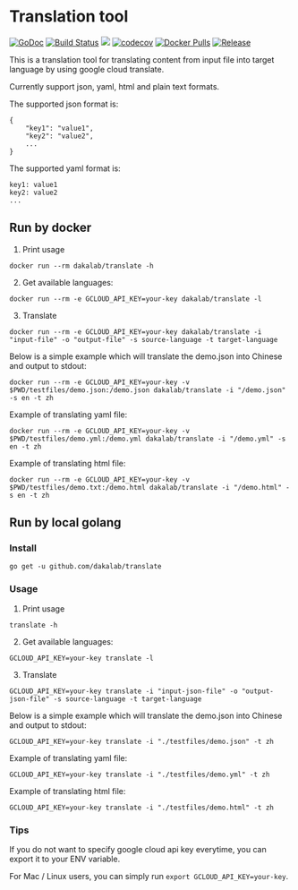 # Translation tool

[![GoDoc](https://godoc.org/github.com/dakalab/translate?status.svg)](https://godoc.org/github.com/dakalab/translate)
[![Build Status](https://travis-ci.org/dakalab/translate.svg?branch=master)](https://travis-ci.org/dakalab/translate)
[![](https://goreportcard.com/badge/github.com/dakalab/translate)](https://goreportcard.com/report/github.com/dakalab/translate)
[![codecov](https://codecov.io/gh/dakalab/translate/branch/master/graph/badge.svg)](https://codecov.io/gh/dakalab/translate)
[![Docker Pulls](https://img.shields.io/docker/pulls/dakalab/translate.svg)](https://hub.docker.com/r/dakalab/translate)
[![Release](https://img.shields.io/github/release/dakalab/translate.svg)](https://github.com/dakalab/translate/releases)


This is a translation tool for translating content from input file into target language by using google cloud translate.

Currently support json, yaml, html and plain text formats.

The supported json format is:

```
{
    "key1": "value1",
    "key2": "value2",
    ...
}
```

The supported yaml format is:

```
key1: value1
key2: value2
...
```

## Run by docker

1) Print usage

```
docker run --rm dakalab/translate -h
```

2) Get available languages:

```
docker run --rm -e GCLOUD_API_KEY=your-key dakalab/translate -l
```

3) Translate

```
docker run --rm -e GCLOUD_API_KEY=your-key dakalab/translate -i "input-file" -o "output-file" -s source-language -t target-language
```

Below is a simple example which will translate the demo.json into Chinese and output to stdout:

```
docker run --rm -e GCLOUD_API_KEY=your-key -v $PWD/testfiles/demo.json:/demo.json dakalab/translate -i "/demo.json" -s en -t zh
```

Example of translating yaml file:

```
docker run --rm -e GCLOUD_API_KEY=your-key -v $PWD/testfiles/demo.yml:/demo.yml dakalab/translate -i "/demo.yml" -s en -t zh
```

Example of translating html file:

```
docker run --rm -e GCLOUD_API_KEY=your-key -v $PWD/testfiles/demo.txt:/demo.html dakalab/translate -i "/demo.html" -s en -t zh
```

## Run by local golang

### Install

```
go get -u github.com/dakalab/translate
```

### Usage

1) Print usage

```
translate -h
```

2) Get available languages:

```
GCLOUD_API_KEY=your-key translate -l
```

3) Translate

```
GCLOUD_API_KEY=your-key translate -i "input-json-file" -o "output-json-file" -s source-language -t target-language
```

Below is a simple example which will translate the demo.json into Chinese and output to stdout:

```
GCLOUD_API_KEY=your-key translate -i "./testfiles/demo.json" -t zh
```

Example of translating yaml file:

```
GCLOUD_API_KEY=your-key translate -i "./testfiles/demo.yml" -t zh
```

Example of translating html file:

```
GCLOUD_API_KEY=your-key translate -i "./testfiles/demo.html" -t zh
```


### Tips

If you do not want to specify google cloud api key everytime, you can export it to your ENV variable.

For Mac / Linux users, you can simply run `export GCLOUD_API_KEY=your-key`.
